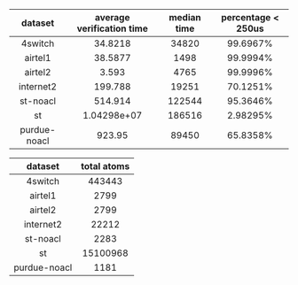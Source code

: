 
| dataset | average verification time | median time | percentage < 250us |
|:-------:| :-------------------------:| :-------------: | :--------------------: |
| 4switch | 34.8218 | 34820 | 99.6967% |
| airtel1 | 38.5877 | 1498 | 99.9994% |
| airtel2 | 3.593 | 4765 | 99.9996% |
| internet2 | 199.788 | 19251 | 70.1251% |
| st-noacl | 514.914 | 122544 | 95.3646% |
| st |1.04298e+07 | 186516 | 2.98295% |
| purdue-noacl | 923.95 | 89450 | 65.8358% |

| dataset | total atoms |
| :-------: | :-----------: |
| 4switch | 443443 |
| airtel1 | 2799 |
| airtel2 | 2799 |
| internet2 | 22212 |
| st-noacl | 2283 |
| st | 15100968 |
| purdue-noacl | 1181 |
